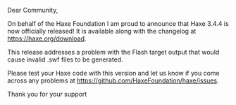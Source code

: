 Dear Community,

On behalf of the Haxe Foundation I am proud to announce that Haxe 3.4.4 is now officially released! It is available along with the changelog at https://haxe.org/download.

This release addresses a problem with the Flash target output that would cause invalid .swf files to be generated.

Please test your Haxe code with this version and let us know if you come across any problems at https://github.com/HaxeFoundation/haxe/issues.

Thank you for your support